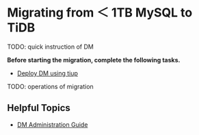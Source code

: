 # Migrating from ＜ 1TB MySQL to TiDB

TODO: quick instruction of DM

**Before starting the migration, complete the following tasks.**

- [Deploy DM using tiup](/TODO)

TODO: operations of migration

## Helpful Topics 

- [DM Administration Guide](/TODO)
